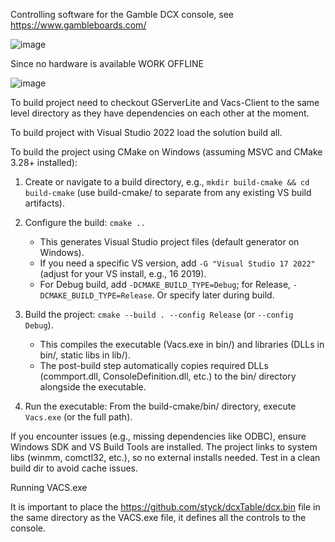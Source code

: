 
Controlling software for the Gamble DCX console, see https://www.gambleboards.com/

![image](https://github.com/user-attachments/assets/4ded374f-9d01-4de6-a0a8-e62548c3efd2)

Since no hardware is available WORK OFFLINE


![image](https://github.com/user-attachments/assets/e04dc41b-6674-419d-86cf-958b7bd8a4b8)


To build project need to checkout GServerLite and Vacs-Client to the same level directory as they have dependencies on each other at the moment. 

To build project with Visual Studio 2022 load the solution build all.

To build the project using CMake on Windows (assuming MSVC and CMake 3.28+ installed):

1. Create or navigate to a build directory, e.g., `mkdir build-cmake && cd build-cmake` (use build-cmake/ to separate from any existing VS build artifacts).

2. Configure the build: `cmake ..`

   - This generates Visual Studio project files (default generator on Windows).
   - If you need a specific VS version, add `-G "Visual Studio 17 2022"` (adjust for your VS install, e.g., 16 2019).
   - For Debug build, add `-DCMAKE_BUILD_TYPE=Debug`; for Release, `-DCMAKE_BUILD_TYPE=Release`. Or specify later during build.

3. Build the project: `cmake --build . --config Release` (or `--config Debug`).

   - This compiles the executable (Vacs.exe in bin/) and libraries (DLLs in bin/, static libs in lib/).
   - The post-build step automatically copies required DLLs (commport.dll, ConsoleDefinition.dll, etc.) to the bin/ directory alongside the executable.

4. Run the executable: From the build-cmake/bin/ directory, execute `Vacs.exe` (or the full path).

If you encounter issues (e.g., missing dependencies like ODBC), ensure Windows SDK and VS Build Tools are installed. The project links to system libs (winmm, comctl32, etc.), so no external installs needed. Test in a clean build dir to avoid cache issues.

Running VACS.exe

It is important to place the https://github.com/styck/dcxTable/dcx.bin file in the same directory as the VACS.exe file, it defines all the controls to the console.
